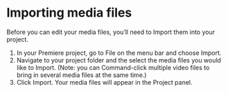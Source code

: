 # Importing media files

Before you can edit your media files, you’ll need to Import them into your project.

1. In your Premiere project, go to File on the menu bar and choose Import. 
2. Navigate to your project folder and the select the media files you would like to Import. \(Note: you can Command-click multiple video files to bring in several media files at the same time.\)
3. Click Import. Your media files will appear in the Project panel.

